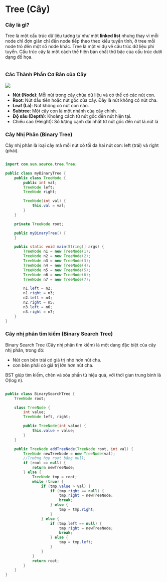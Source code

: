 # Tree (Cây)

### Cây là gì?

Tree là một cấu trúc dữ liệu tương tự như một **linked list** nhưng thay vì mỗi node chỉ đơn giản chỉ đến node tiếp theo
theo kiểu tuyến tính, ở tree mỗi node trỏ đến một số node khác. Tree là một ví dụ về cấu trúc dữ liệu phi tuyến. Cấu
trúc cây là một cách thể hiện bản chất thứ bậc của cấu trúc dưới dạng đồ họa.

<img src="../../../src/assets/images/tree.png" alt="">

### Các Thành Phần Cơ Bản của Cây

<img src="../../../src/assets/images/459bc731ea3f84b3bb443117478644f122eeaac8.png">

* **Nút (Node)**: Mỗi nút trong cây chứa dữ liệu và có thể có các nút con.
* **Root**: Nút đầu tiên hoặc nút gốc của cây. Đây là nút không có nút cha.
* **Leaf (Lá)**: Nút không có nút con nào.
* **Subtree**: Một cây con là một nhánh của cây chính.
* **Độ sâu (Depth)**: Khoảng cách từ nút gốc đến nút hiện tại.
* Chiều cao (Height): Số lượng cạnh dài nhất từ nút gốc đến nút lá.nút lá

### Cây Nhị Phân (Binary Tree)

Cây nhị phân là loại cây mà mỗi nút có tối đa hai nút con: left (trái) và right (phải).

<img src="../../../src/assets/images/binary-tree.png" alt="" />

```java
import com.sun.source.tree.Tree;

public class myBinaryTree {
    public class TreeNode {
        public int val;
        TreeNode left;
        TreeNode right;

        TreeNode(int val) {
            this.val = val;
        }
    }

    private TreeNode root;

    public myBinaryTree() {
    }

    public static void main(String[] args) {
        TreeNode n1 = new TreeNode(1);
        TreeNode n2 = new TreeNode(2);
        TreeNode n3 = new TreeNode(3);
        TreeNode n4 = new TreeNode(4);
        TreeNode n5 = new TreeNode(5);
        TreeNode n6 = new TreeNode(6);
        TreeNode n7 = new TreeNode(7);

        n1.left = n2;
        n1.right = n3;
        n2.left = n4;
        n2.right = n5;
        n3.left = n6;
        n3.right = n7;
    }
}
```

### Cây nhị phân tìm kiếm (Binary Search Tree)

Binary Search Tree (Cây nhị phân tìm kiếm) là một dạng đặc biệt của cây nhị phân, trong đó:

* Nút con bên trái có giá trị nhỏ hơn nút cha.
* con bên phải có giá trị lớn hơn nút cha.

BST giúp tìm kiếm, chèn và xóa phần tử hiệu quả, với thời gian trung bình là O(log n).

<img src="../../../src/assets/images/bst.png" alt="">

```java
public class BinarySearchTree {
    TreeNode root;

    class TreeNode {
        int value;
        TreeNode left, right;

        public TreeNode(int value) {
            this.value = value;
        }
    }

    public TreeNode addTreeNode(TreeNode root, int val) {
        TreeNode newTreeNode = new TreeNode(val);
        //Trường hợp root bằng null;
        if (root == null) {
            return newTreeNode;
        } else {
            TreeNode tmp = root;
            while (true) {
                if (tmp.value > val) {
                    if (tmp.right == null) {
                        tmp.right = newTreeNode;
                        break;
                    } else {
                        tmp = tmp.right;
                    }
                } else {
                    if (tmp.left == null) {
                        tmp.right = newTreeNode;
                        break;
                    } else {
                        tmp = tmp.left;
                    }
                }
            }
            return root;
        }
    }
}
```
